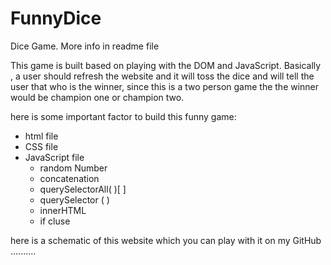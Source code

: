 # FunnyDice
Dice Game. More info in readme file
<!-- wp:paragraph -->
<p>This game is built based on playing with the DOM and JavaScript. Basically , a user should refresh the website and it will toss the dice and will tell the user that who is the winner, since this is a two person game the the winner would be champion one or champion two.</p>
<!-- /wp:paragraph -->

<!-- wp:paragraph -->
<p>here is some important factor to build this funny game:</p>
<!-- /wp:paragraph -->

<!-- wp:list -->
<ul><li>html file</li><li>CSS file</li><li>JavaScript file<ul><li>random Number</li><li>concatenation</li><li>querySelectorAll( )[ ]</li><li>querySelector ( )</li><li>innerHTML</li><li>if cluse</li></ul></li></ul>
<!-- /wp:list -->

<!-- wp:paragraph -->
<p>here is a schematic of this website which you can play with it on my GitHub ..........</p>
<!-- /wp:paragraph -->

<!-- wp:paragraph -->
<p> </p>
<!-- /wp:paragraph -->

<!-- wp:image {"id":406,"sizeSlug":"large","linkDestination":"none"} -->
<figure class="wp-block-image size-large"><img src="https://zahrarezaeisavadkohi.files.wordpress.com/2021/01/dicegameviewport.png?w=1024" alt="" class="wp-image-406"/></figure>
<!-- /wp:image -->
